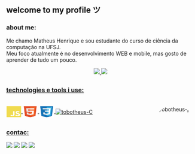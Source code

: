 ## welcome to my profile ツ

### about me: 
Me chamo Matheus Henrique e sou estudante do curso de ciência da computação na UFSJ.<br>
Meu foco atualmente é no desenvolvimento WEB e mobile, mas gosto de aprender de tudo um pouco.<br>


<div align="center">
  <a href="https://github.com/robotheus">
  <img height="150em" src="https://github-readme-stats.vercel.app/api?username=robotheus&show_icons=true&theme=cobalt&include_all_commits=true&count_private=true"/>
  <img height="150em" src="https://github-readme-stats.vercel.app/api/top-langs/?username=robotheus&layout=compact&langs_count=7&theme=cobalt"/>
</div>
  
  ##
  ### technologies e tools i use:
 <div style="display: inline_block"><br>
  <img align="center" alt="robotheus-Js" height="30" width="40" src="https://raw.githubusercontent.com/devicons/devicon/master/icons/javascript/javascript-plain.svg">
  <img align="center" alt="robotheus-HTML" height="30" width="40" src="https://raw.githubusercontent.com/devicons/devicon/master/icons/html5/html5-original.svg">
  <img align="center" alt="robotheus-CSS" height="30" width="40" src="https://raw.githubusercontent.com/devicons/devicon/master/icons/css3/css3-original.svg">
  <img align="center" alt="tobotheus-C" height="30" width="40" src="https://cdn.jsdelivr.net/gh/devicons/devicon/icons/c/c-original.svg"/>
  <img align="right" alt="robotheus-pic" height="150" style="border-radius:50px;" src="https://videos.files.wordpress.com/G7StzwR1/2254306098123055-hd_hd.original.jpg">
</div>
  
 ##
 ### contac:
<div> 
  <a href="https://twitter.com/gccmatheuss" target="_blank"><img src="https://img.shields.io/badge/Twitter-1DA1F2?style=for-the-badge&logo=twitter&logoColor=white" target="_blank"></a>
  <a href="https://instagram.com/robotmatheus" target="_blank"><img src="https://img.shields.io/badge/-Instagram-%23E4405F?style=for-the-badge&logo=instagram&logoColor=white" target="_blank"></a>
 	<a href = "mailto:matheusrickbatista@aluno.ufsj.edu.br"><img src="https://img.shields.io/badge/Gmail-D14836?style=for-the-badge&logo=gmail&logoColor=white" target="_blank"></a>
 <a href="www.linkedin.com/in/matheusufsj" target="_blank"><img src="https://img.shields.io/badge/-LinkedIn-%230077B5?style=for-the-badge&logo=linkedin&logoColor=white" target="_blank"></a>
 
  
</div>
